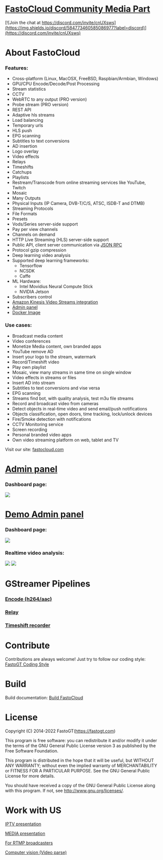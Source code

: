 [FastoCloud Community Media Part](https://fastocloud.com/downloads.html)
===================================
[![Join the chat at https://discord.com/invite/cnUXsws](https://img.shields.io/discord/584773460585086977?label=discord)](https://discord.com/invite/cnUXsws)
   
About FastoCloud
===============
### Features:
* Cross-platform (Linux, MacOSX, FreeBSD, Raspbian/Armbian, Windows)
* GPU/CPU Encode/Decode/Post Processing
* Stream statistics
* CCTV
* WebRTC to any output (PRO version)
* Probe stream (PRO version)
* REST API
* Adaptive hls streams
* Load balancing
* Temporary urls
* HLS push
* EPG scanning
* Subtitles to text conversions
* AD insertion
* Logo overlay
* Video effects
* Relays
* Timeshifts
* Catchups
* Playlists
* Restream/Transcode from online streaming services like YouTube, Twitch
* Mosaic
* Many Outputs
* Physical Inputs (IP Camera, DVB-T/C/S, ATSC, ISDB-T and DTMB)
* Streaming Protocols
* File Formats
* Presets
* Vods/Series server-side support
* Pay per view channels
* Channels on demand
* HTTP Live Streaming (HLS) server-side support
* Public API, client server communication via [JSON RPC](https://www.jsonrpc.org/specification)
* Protocol gzip compression
* Deep learning video analysis
* Supported deep learning frameworks: 
  * Tensorflow
  * NCSDK 
  * Caffe
* ML Hardware: 
  * Intel Movidius Neural Compute Stick
  * NVIDIA Jetson
* Subscribers control
* [Amazon Kinesis Video Streams integration](https://aws.amazon.com/kinesis/video-streams)
* [Admin panel](https://gitlab.com/fastogt/wsfastocloud)
* [Docker Image](https://hub.docker.com/r/fastogt/fastocloud)

### Use cases:
* Broadcast media content
* Video conferences
* Monetize Media content, own branded apps
* YouTube remove AD
* Insert your logo to the stream, watermark
* Record/Timeshift video
* Play own playlist
* Mosaic, view many streams in same time on single window
* Video effects in streams or files
* Insert AD into stream
* Subtitles to text conversions and vise versa
* EPG scanning
* Streams find bot, with quality analysis, test m3u file streams
* Record and broadcast video from cameras
* Detect objects in real-time video and send email/push notifications
* Objects classification, open doors, time tracking, lock/unlock devices
* Fire/Smoke detection with notifications
* CCTV Monitoring service
* Screen recording
* Personal branded video apps
* Own video streaming platform on web, tablet and TV

Visit our site: [fastocloud.com](https://fastocloud.com)

[Admin panel](https://gitlab.com/fastogt/wsfastocloud)
==========
### Dashboard page:
![](https://fastocloud.com/panel_pro/api/static/images/dashboard.png)

[Demo Admin panel](https://ws.fastocloud.com)
==========
### Dashboard page:
![](https://gitlab.com/fastogt/wsfastocloud/raw/main/docs/images/fastocloud_one_web.png)

### Realtime video analysis:
![](https://fastocloud.com/panel_pro/api/static/images/ml.png)
![](https://fastocloud.com/panel_pro/api/static/images/nano.png)

GStreamer Pipelines
==========
### [Encode (h264/aac)](https://fastocloud.com/panel_pro/api/static/examples/pipelines/encode.html)
### [Relay](https://fastocloud.com/panel_pro/api/static/examples/pipelines/relay.html)
### [Timeshift recorder](https://fastocloud.com/panel_pro/api/static/examples/pipelines/timeshift_rec.html)

Contribute
==========
Contributions are always welcome! Just try to follow our coding style: [FastoGT Coding Style](https://github.com/fastogt/fastonosql/wiki/Coding-Style)

Build
========
Build documentation: [Build FastoCloud](https://gitlab.com/fastogt/fastocloud/fastocloud/-/wikis/Build)

License
=======

Copyright (C) 2014-2022 FastoGT(https://fastogt.com)

This program is free software: you can redistribute it and/or modify
it under the terms of the GNU General Public License version 3 as 
published by the Free Software Foundation.

This program is distributed in the hope that it will be useful,
but WITHOUT ANY WARRANTY; without even the implied warranty of
MERCHANTABILITY or FITNESS FOR A PARTICULAR PURPOSE.  See the
GNU General Public License for more details.

You should have received a copy of the GNU General Public License
along with this program. If not, see <http://www.gnu.org/licenses/>.

Work with US
=======

[IPTV presentation](https://fastogt.com/static/projects/fastocloud_iptv.pdf)

[MEDIA presentation](https://fastogt.com/static/projects/fastocloud_for.pdf)

[For RTMP broadcasters](https://pubsub.me)

[Computer vision (Video parse)](https://yolodump.com)
